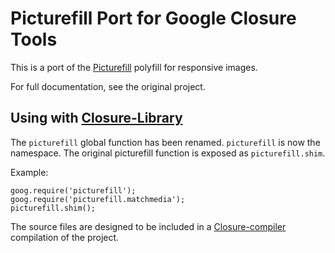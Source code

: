 # Picturefill Port for Google Closure Tools
This is a port of the [Picturefill](https://github.com/scottjehl/picturefill) polyfill for responsive images.

For full documentation, see the original project.

## Using with [Closure-Library](https://developers.google.com/closure/library/)

The `picturefill` global function has been renamed. `picturefill` is now the namespace. The original picturefill function is exposed as
`picturefill.shim`.

Example:

    goog.require('picturefill');
	goog.require('picturefill.matchmedia');
	picturefill.shim();

The source files are designed to be included in a [Closure-compiler](https://developers.google.com/closure/compiler/) compilation of the project.

